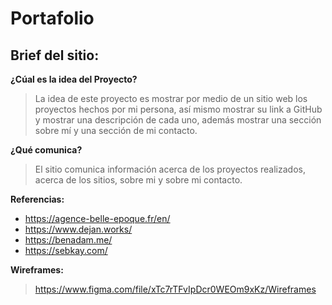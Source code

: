 # Portafolio

## Brief del sitio:

**¿Cúal es la idea del Proyecto?**

> La idea de este proyecto es mostrar por medio de un sitio web los proyectos hechos por mi persona, así mismo mostrar su link a GitHub y mostrar una descripción de cada uno, además mostrar una sección sobre mí y una sección de mi contacto. 

**¿Qué comunica?**

> El sitio comunica información acerca de los proyectos realizados, acerca de los sitios, sobre mi y sobre mi contacto.

**Referencias:**

- https://agence-belle-epoque.fr/en/
- https://www.dejan.works/
- https://benadam.me/
- https://sebkay.com/

**Wireframes:**

> https://www.figma.com/file/xTc7rTFvIpDcr0WEOm9xKz/Wireframes
